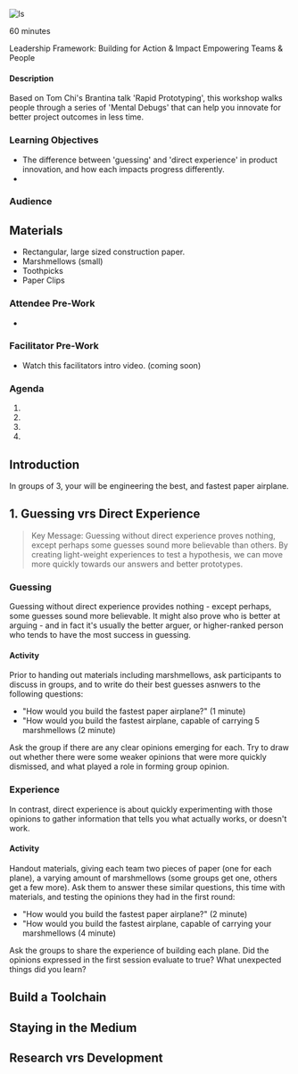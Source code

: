 ![ls](https://c2.staticflickr.com/2/1448/24009148094_5ce13ab4a5.jpg)

<time> 60 minutes </time>

Leadership Framework: 
<tag>Building for Action & Impact</tag>
<tag>Empowering Teams & People</tag>
<difficulty></difficulty>

#### Description 

Based on Tom Chi's Brantina talk 'Rapid Prototyping', this workshop walks people through a series of 'Mental Debugs' that can help you innovate for better project outcomes in less time.

### Learning Objectives

* The difference between 'guessing' and 'direct experience' in product innovation, and how each impacts progress differently.
* 
 
### Audience


## Materials
* Rectangular, large sized construction paper.
* Marshmellows (small)
* Toothpicks
* Paper Clips

### Attendee Pre-Work

* 

### Facilitator Pre-Work

* Watch this facilitators intro video. (coming soon)

### Agenda

1.
2.
3.
4. 

## Introduction

In groups of 3, your will be engineering the best, and fastest paper airplane.

## 1. Guessing vrs Direct Experience

> Key Message:  Guessing without direct experience proves nothing, except perhaps some guesses sound more believable than others.  By creating light-weight experiences to test a hypothesis, we can move more quickly towards our answers and better prototypes. 

### Guessing

Guessing without direct experience provides nothing - except perhaps, some guesses sound more believable.  It might also prove who is better at arguing - and in fact it's usually the better arguer, or higher-ranked person who tends to have the most success in guessing.   

#### Activity

Prior to handing out materials including marshmellows, ask participants to discuss in groups, and to write do their best guesses asnwers to the following questions:

* "How would you build the fastest paper airplane?"  (1 minute)
* "How would you build the fastest airplane, capable of carrying 5 marshmellows (2 minute)

Ask the group if there are any clear opinions emerging for each.  Try to draw out whether there were some weaker opinions that were more quickly dismissed, and what played a role in forming group opinion.  

### Experience

In contrast, direct experience is about quickly experimenting with those opinions to gather information that tells you what actually works, or doesn't work.

#### Activity

Handout materials, giving each team two pieces of paper (one for each plane), a varying amount of marshmellows (some groups get one, others get a few more).  Ask them  to answer these similar questions, this time with materials, and testing the opinions they had in the first round:

* "How would you build the fastest paper airplane?"  (2 minute)
* "How would you build the fastest airplane, capable of carrying your marshmellows (4 minute)

Ask the groups to share the experience of building each plane.  Did the opinions expressed in the first session evaluate to true?   What unexpected things did you learn?

## Build a Toolchain

## Staying in the Medium

## Research vrs Development
